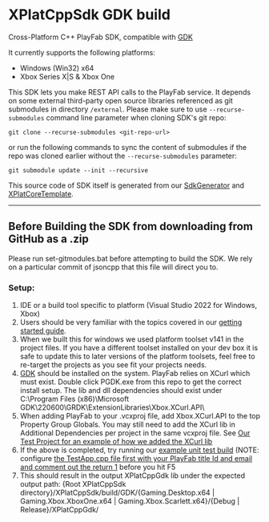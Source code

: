 # XPlatCppSdk GDK build
Cross-Platform C++ PlayFab SDK, compatible with [GDK](https://github.com/microsoft/GDK)

It currently supports the following platforms:
- Windows (Win32) x64
- Xbox Series X|S & Xbox One


This SDK lets you make REST API calls to the PlayFab service. It depends on some external third-party open source libraries referenced as git submodules in directory `/external`. Please make sure to use `--recurse-submodules` command line parameter when cloning SDK's git repo:
```
git clone --recurse-submodules <git-repo-url>
```
or run the following commands to sync the content of submodules if the repo was cloned earlier without the `--recurse-submodules` parameter:

```
git submodule update --init --recursive
```
This source code of SDK itself is generated from our [SdkGenerator](https://github.com/PlayFab/SdkGenerator) and [XPlatCoreTemplate](https://github.com/PlayFab/XPlatCoreTemplate).

---
## Before Building the SDK from downloading from GitHub as a .zip
Please run set-gitmodules.bat before attempting to build the SDK. We rely on a particular commit of jsoncpp that this file will direct you to. 


### Setup:

1. IDE or a build tool specific to platform (Visual Studio 2022 for Windows, Xbox)
1. Users should be very familiar with the topics covered in our [getting started guide](https://api.playfab.com/docs/general-getting-started).
1. When we built this for windows we used platform toolset v141 in the project files. If you have a different toolset installed on your dev box it is safe to update this to later versions of the platform toolsets, feel free to re-target the projects as you see fit your projects needs.
1. [GDK](https://github.com/microsoft/GDK) should be installed on the system. PlayFab relies on XCurl which must exist. Double click PGDK.exe from this repo to get the correct install setup. The lib and dll dependencies should exist under C:\Program Files (x86)\Microsoft GDK\220600\GRDK\ExtensionLibraries\Xbox.XCurl.API\ 
1. When adding PlayFab to your .vcxproj file, add <GDKExtLibNames>Xbox.XCurl.API</GDKExtLibNames> to the top Property Group Globals. You may still need to add the XCurl lib in Additional Dependencies per project in the same vcxproj file. See [Our Test Project for an example of how we added the XCurl lib](https://github.com/PlayFab/XPlatCppSdk/blob/master/build/GDK/TestClientApp.vcxproj)
1. If the above is completed, try running our [example unit test build](https://github.com/PlayFab/XPlatCppSdk/build/GDK/XPlatCppGdk.sln) (NOTE: configure [the TestApp.cpp file first with your PlayFab title Id and email and comment out the return 1]([https://github.com/PlayFab/XPlatCppSdk/build/GDK/XPlatCppGdk.sln](https://github.com/PlayFab/XPlatCppSdk/blob/master/test/TestApp/TestApp.cpp#L70)) before you hit F5
1. This should result in the output XPlatCppGdk lib under the expected output path: {Root XPlatCppSdk directory}/XPlatCppSdk/build/GDK/{Gaming.Desktop.x64 | Gaming.Xbox.XboxOne.x64 | Gaming.Xbox.Scarlett.x64}/{Debug | Release}/XPlatCppGdk/ 
